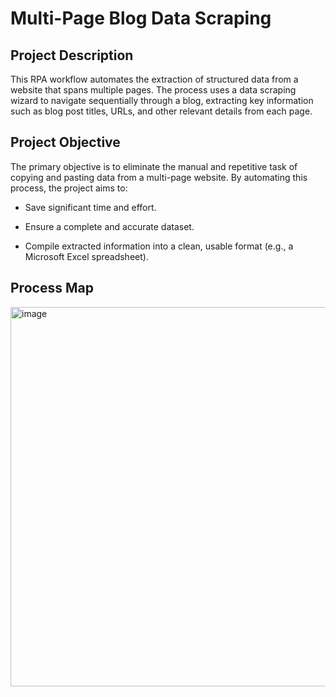 # Multi-Page Blog Data Scraping

## Project Description
This RPA workflow automates the extraction of structured data from a website that spans multiple pages. The process uses a data scraping wizard to navigate sequentially through a blog, extracting key information such as blog post titles, URLs, and other relevant details from each page.

## Project Objective
The primary objective is to eliminate the manual and repetitive task of copying and pasting data from a multi-page website. By automating this process, the project aims to:

- Save significant time and effort.

- Ensure a complete and accurate dataset.

- Compile extracted information into a clean, usable format (e.g., a Microsoft Excel spreadsheet).

## Process Map
<img width="1535" height="607" alt="image" src="https://github.com/user-attachments/assets/926e6306-83b5-4ad1-b164-cf8148bca7fc" />
